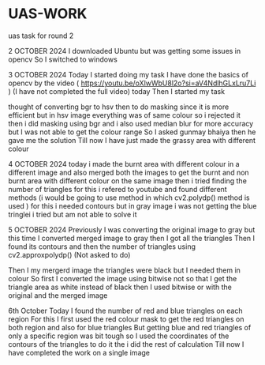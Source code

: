 # UAS-WORK
uas task for round 2

2 OCTOBER 2024
I downloaded Ubuntu  but was getting some issues in opencv 
So I switched to windows 

3 OCTOBER 2024
Today I started doing my task
I have done the basics of opencv by the video  (  https://youtu.be/oXlwWbU8l2o?si=aV4NdlhGLxLru7Li ) (I have not completed the full video) today 
Then I started my task

thought of converting bgr to hsv then to do masking since it is more efficient but in hsv image everything was of same colour so i rejected it
then i did masking using bgr and i also used median blur for more accuracy
but I was not able to get the colour range 
So I asked gunmay bhaiya then he gave me the solution 
Till now I have just made the grassy area with different colour

4 OCTOBER 2024
today i made the burnt area with different colour in a different image
and also merged both the images to get the burnt and non burnt area with different colour on the same image
then i tried finding the number of triangles 
for this i refered to youtube and found different methods (i would be going to use method in which cv2.polydp() method is used )
for this i needed contours but in gray image i was not getting the blue tringlei 
i tried but am not able to solve it

5 OCTOBER 2024
Previously I was converting the original image to gray but this time I converted merged image to gray then I got all the triangles 
Then I found its contours and then the number of triangles using cv2.approxpolydp()
(Not asked to do)

Then I my mergerd image the triangles were black but I needed them in colour 
So first I converted the image using bitwise not so that I get the triangle area as white instead of black then I used bitwise or with the original and the merged image 


6th October 
Today I found the number of red and blue triangles on each region 
For this I first used the red colour mask to get the red triangles on both region and also for blue triangles 
But getting blue and red triangles of only a specific region was bit tough so I used the coordinates of the contours of the triangles to do it the i did the rest of calculation 
Till now  I have completed the work on a single image



